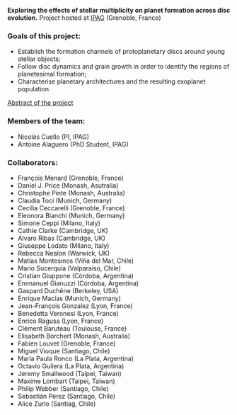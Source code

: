 **Exploring the effects of stellar multiplicity on planet formation across disc evolution.** 
Project hosted at [IPAG](https://ipag.osug.fr) (Grenoble, France)

### Goals of this project:  
- Establish the formation channels of protoplanetary discs around young stellar objects;  
- Follow disc dynamics and grain growth in order to identify the regions of planetesimal formation;  
- Characterise planetary architectures and the resulting exoplanet population.

[Abstract of the project][about]

### Members of the team:
- Nicolás Cuello (PI, IPAG)
- Antoine Alaguero (PhD Student, IPAG)

### Collaborators:
- François Menard (Grenoble, France)
- Daniel J. Price (Monash, Asutralia)
- Christophe Pinte (Monash, Australia)
- Claudia Toci (Munich, Germany)
- Cecilia Ceccarelli (Grenoble, France)
- Eleonora Bianchi (Munich, Germany)
- Simone Ceppi (Milano, Italy)
- Cathie Clarke (Cambridge, UK)
- Álvaro Ribas (Cambridge, UK)
- Giuseppe Lodato (Milano, Italy)
- Rebecca Nealon (Warwick, UK)
- Matías Montesinos (Viña del Mar, Chile)
- Mario Sucerquia (Valparaíso, Chile)
- Cristian Giuppone (Córdoba, Argentina)
- Emmanuel Gianuzzi (Córdoba, Argentina)
- Gaspard Duchêne (Berkeley, USA)
- Enrique Macías (Munich, Germany)
- Jean-François Gonzalez (Lyon, France)
- Benedetta Veronesi (Lyon, France)
- Enrico Ragusa (Lyon, France)
- Clément Baruteau (Toulouse, France)
- Elisabeth Borchert (Monash, Australia)
- Fabien Louvet (Grenoble, France)
- Miguel Vioque (Santiago, Chile)
- María Paula Ronco (La Plata, Argentina)
- Octavio Guilera (La Plata, Argentina)
- Jeremy Smallwood (Taipei, Taiwan)
- Maxime Lombart (Taipei, Taiwan)
- Philip Webber (Santiago, Chile)
- Sebastián Pérez (Santiago, Chile)
- Alice Zurlo (Santiag, Chile)

[about]: https://nicolascuello.github.io/Stellar-MADE/about
